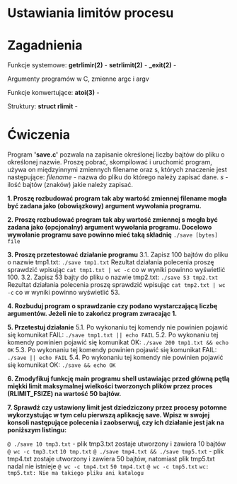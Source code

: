 # Ustawiania limitów procesu

# Zagadnienia

Funkcje systemowe:
**getrlimir(2)** -
**setrlimit(2)** -
**\_exit(2)** -

Argumenty programów w C, zmienne argc i argv

Funkcje konwertujące:
**atoi(3)** -

Struktury:
**struct rlimit** -

# Ćwiczenia

Program **'save.c'** pozwala na zapisanie określonej liczby bajtów do pliku o określonej nazwie. Proszę pobrać, skompilować i uruchomić program, używa on międzyinnymi zmiennych filename oraz s, których znaczenie jest następujące:
_filename_ - nazwa do pliku do którego należy zapisać dane.
_s_ - ilość bajtów (znaków) jakie należy zapisać.

**1. Proszę rozbudować program tak aby wartość zmiennej filename mogła być zadana jako (obowiązkowy) argument wywołania programu.**

**2. Proszę rozbudować program tak aby wartość zmiennej s mogła być zadana jako (opcjonalny) argument wywołania programu. Docelowo wywołanie programu save powinno mieć taką składnię**
`./save [bytes] file`

**3. Proszę przetestować działanie programu**
3.1. Zapisz 100 bajtów do pliku o nazwie tmp1.txt:
`./save tmp1.txt`
Rezultat działania polecenia proszę sprawdzić wpisując
`cat tmp1.txt | wc -c`
co w wyniki powinno wyświetlić 100.
3.2. Zapisz 53 bajty do pliku o nazwie tmp2.txt:
`./save 53 tmp2.txt`
Rezultat działania polecenia proszę sprawdzić wpisując
`cat tmp2.txt | wc -c`
co w wyniki powinno wyświetlić 53.

**4. Rozbuduj program o sprawdzanie czy podano wystarczającą liczbę argumentów. Jeżeli nie to zakończ program zwracając 1.**

**5. Przetestuj działanie**
5.1. Po wykonaniu tej komendy nie powinien pojawić się komunikat FAIL:
`./save tmp1.txt || echo FAIL`
5.2. Po wykonaniu tej komendy powinien pojawić się komunikat OK:
`./save 200 tmp1.txt && echo OK`
5.3. Po wykonaniu tej komendy powinien pojawić się komunikat FAIL:
`./save || echo FAIL`
5.4. Po wykonaniu tej komendy nie powinien pojawić się komunikat OK:
`./save && echo OK`

**6. Zmodyfikuj funkcję main programu shell ustawiając przed główną pętlą miękki limit maksymalnej wielkości tworzonych plików przez proces (RLIMIT_FSIZE) na wartość 50 bajtów.**

**7. Sprawdź czy ustawiony limit jest dziedziczony przez procesy potomne wykorzystując w tym celu pierwszą aplikację save. Wpisz w swojej konsoli następujące polecenia i zaobserwuj, czy ich działanie jest jak na poniższym listingu:**

`@ ./save 10 tmp3.txt` - plik tmp3.txt zostaje utworzony i zawiera 10 bajtów
`@ wc -c tmp3.txt`
`10 tmp.txt`
`@ ./save tmp4.txt && ./save tmp5.txt` - plik tmp4.txt zostaje utworzony i zawiera 50 bajtów, natomiast plik tmp5.txt nadal nie istnieje
`@ wc -c tmp4.txt`
`50 tmp4.txt`
`@ wc -c tmp5.txt`
`wc: tmp5.txt: Nie ma takiego pliku ani katalogu`

